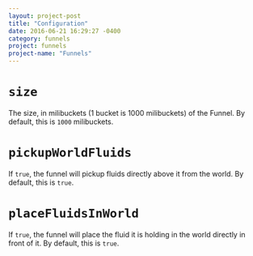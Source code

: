 ```yaml
---
layout: project-post
title: "Configuration"
date: 2016-06-21 16:29:27 -0400
category: funnels
project: funnels
project-name: "Funnels"
---
```


# **`size`**
The size, in milibuckets (1 bucket is 1000 milibuckets) of the Funnel.
By default, this is `1000` milibuckets.

# **`pickupWorldFluids`**
If `true`, the funnel will pickup fluids directly above it from the world.
By default, this is `true`.

# **`placeFluidsInWorld`**
If `true`, the funnel will place the fluid it is holding in the world directly in front of it.
By default, this is `true`. 